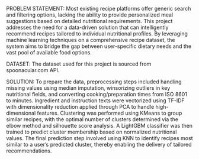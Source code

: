 PROBLEM STATEMENT:
Most existing recipe platforms offer generic search and filtering options, lacking the ability to provide personalized meal suggestions based on detailed nutritional requirements. This project addresses the need for a data-driven solution that can intelligently recommend recipes tailored to individual nutritional profiles. By leveraging machine learning techniques on a comprehensive recipe dataset, the system aims to bridge the gap between user-specific dietary needs and the vast pool of available food options.

DATASET:
The dataset used for this project is sourced from spoonacular.com API.

SOLUTION:
To prepare the data, preprocessing steps included handling missing values using median imputation, winsorizing outliers in key nutritional fields, and converting cooking/preparation times from ISO 8601 to minutes. Ingredient and instruction texts were vectorized using TF-IDF with dimensionality reduction applied through PCA to handle high-dimensional features. Clustering was performed using KMeans to group similar recipes, with the optimal number of clusters determined via the elbow method and silhouette score analysis. A LightGBM classifier was then trained to predict cluster membership based on normalized nutritional values. The final prediction step involved using KNN to identify recipes most similar to a user’s predicted cluster, thereby enabling the delivery of tailored recommendations.



